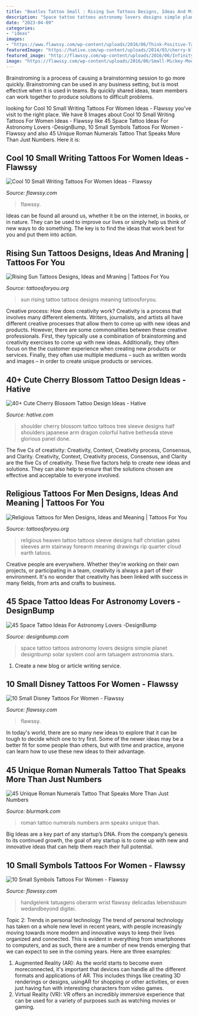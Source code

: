```yaml
---
title: "Beatles Tattoo Small : Rising Sun Tattoos Designs, Ideas And Mraning"
description: "Space tattoo tattoos astronomy lovers designs simple planet designbump solar system cool arm tatuagem astronomia stars"
date: "2023-04-09"
categories:
- "ideas"
images:
- "https://www.flawssy.com/wp-content/uploads/2016/06/Think-Positive-Tattoo.jpg"
featuredImage: "https://hative.com/wp-content/uploads/2014/03/cherry-blossom-tattoos/12-cherry-blossom-on-shoulder.jpg"
featured_image: "http://flawssy.com/wp-content/uploads/2016/06/Infinity-Symbol-Tattoo.jpg"
image: "https://flawssy.com/wp-content/uploads/2016/06/Small-Mickey-Mouse-Tattoo.jpg"
---
```



Brainstroming is a process of causing a brainstorming session to go more quickly. Brainstroming can be used in any business setting, but is most effective when it is used in teams. By quickly shared ideas, team members can work together to produce solutions to difficult problems.

	

		
looking for Cool 10 Small Writing Tattoos For Women Ideas - Flawssy you've visit to the right place. We have 8 Images about Cool 10 Small Writing Tattoos For Women Ideas - Flawssy like 45 Space Tattoo Ideas For Astronomy Lovers -DesignBump, 10 Small Symbols Tattoos For Women - Flawssy and also 45 Unique Roman Numerals Tattoo That Speaks More Than Just Numbers. Here it is:
		
    
## Cool 10 Small Writing Tattoos For Women Ideas - Flawssy

<img loading=lazy src="https://www.flawssy.com/wp-content/uploads/2016/06/Think-Positive-Tattoo.jpg" onerror="this.onerror=null;this.src='https://tse1.mm.bing.net/th?id=OIP.-JCBSScDcib5Pj9yvPhK7gHaJ4&amp;pid=15.1';" alt="Cool 10 Small Writing Tattoos For Women Ideas - Flawssy">

_Source: flawssy.com_

>flawssy. 

	

Ideas can be found all around us, whether it be on the internet, in books, or in nature. They can be used to improve our lives or simply help us think of new ways to do something. The key is to find the ideas that work best for you and put them into action.

    
## Rising Sun Tattoos Designs, Ideas And Mraning | Tattoos For You

<img loading=lazy src="https://www.tattoosforyou.org/wp-content/uploads/2016/03/Rising-Sun-Tattoo-Images.jpg" onerror="this.onerror=null;this.src='https://tse2.mm.bing.net/th?id=OIP.bYaVkymKye83oVvQLFRJkAHaNr&amp;pid=15.1';" alt="Rising Sun Tattoos Designs, Ideas and Mraning | Tattoos For You">

_Source: tattoosforyou.org_

>sun rising tattoo tattoos designs meaning tattoosforyou. 

	

Creative process: How does creativity work?
Creativity is a process that involves many different elements. Writers, journalists, and artists all have different creative processes that allow them to come up with new ideas and products. However, there are some commonalities between these creative professionals. First, they typically use a combination of brainstorming and creativity exercises to come up with new ideas. Additionally, they often focus on the the customer experience when creating new products or services. Finally, they often use multiple mediums – such as written words and images – in order to create unique products or services.

    
## 40+ Cute Cherry Blossom Tattoo Design Ideas - Hative

<img loading=lazy src="https://hative.com/wp-content/uploads/2014/03/cherry-blossom-tattoos/12-cherry-blossom-on-shoulder.jpg" onerror="this.onerror=null;this.src='https://tse4.mm.bing.net/th?id=OIP.ju1fGB7B9OwgdSmPtyLzYQHaJ4&amp;pid=15.1';" alt="40+ Cute Cherry Blossom Tattoo Design Ideas - Hative">

_Source: hative.com_

>shoulder cherry blossom tattoo tattoos tree sleeve designs half shoulders japanese arm dragon colorful hative bethesda steve glorious panel done. 

	

The five Cs of creativity: Creativity, Context, Creativity process, Consensus, and Clarity.
Creativity, Context, Creativity process, Consensus, and Clarity are the five Cs of creativity. These five factors help to create new ideas and solutions. They can also help to ensure that the solutions chosen are effective and acceptable to everyone involved.

    
## Religious Tattoos For Men Designs, Ideas And Meaning | Tattoos For You

<img loading=lazy src="https://www.tattoosforyou.org/wp-content/uploads/2017/06/Religious-Tattoos-for-Men-on-Arm.jpg" onerror="this.onerror=null;this.src='https://tse1.mm.bing.net/th?id=OIP.tk46uu9xHaVdXzJ9RAHk0gHaJ4&amp;pid=15.1';" alt="Religious Tattoos for Men Designs, Ideas and Meaning | Tattoos For You">

_Source: tattoosforyou.org_

>religious heaven tattoo tattoos sleeve designs half christian gates sleeves arm stairway forearm meaning drawings rip quarter cloud earth tatoos. 

	

Creative people are everywhere. Whether they're working on their own projects, or participating in a team, creativity is always a part of their environment. It's no wonder that creativity has been linked with success in many fields, from arts and crafts to business.

    
## 45 Space Tattoo Ideas For Astronomy Lovers -DesignBump

<img loading=lazy src="http://designbump.com/wp-content/uploads/2014/12/space-star-tattoos-13.jpg" onerror="this.onerror=null;this.src='https://tse4.mm.bing.net/th?id=OIP.il5TJf9rjzD8QUTxFJzZ5AHaNJ&amp;pid=15.1';" alt="45 Space Tattoo Ideas For Astronomy Lovers -DesignBump">

_Source: designbump.com_

>space tattoo tattoos astronomy lovers designs simple planet designbump solar system cool arm tatuagem astronomia stars. 

	

1. Create a new blog or article writing service.

    
## 10 Small Disney Tattoos For Women - Flawssy

<img loading=lazy src="https://flawssy.com/wp-content/uploads/2016/06/Small-Mickey-Mouse-Tattoo.jpg" onerror="this.onerror=null;this.src='https://tse1.mm.bing.net/th?id=OIP.fXSIR-4IzVItLnUrEB6JZgHaJ4&amp;pid=15.1';" alt="10 Small Disney Tattoos For Women - Flawssy">

_Source: flawssy.com_

>flawssy. 

	

In today's world, there are so many new ideas to explore that it can be tough to decide which one to try first. Some of the newer ideas may be a better fit for some people than others, but with time and practice, anyone can learn how to use these new ideas to their advantage.

    
## 45 Unique Roman Numerals Tattoo That Speaks More Than Just Numbers

<img loading=lazy src="https://www.blurmark.com/wp-content/uploads/2017/06/Roman-Numerals-Tattoo-On-Arm.jpg" onerror="this.onerror=null;this.src='https://tse1.mm.bing.net/th?id=OIP.8z1dZKMg_jnDpB6mX7Ni_AHaNd&amp;pid=15.1';" alt="45 Unique Roman Numerals Tattoo That Speaks More Than Just Numbers">

_Source: blurmark.com_

>roman tattoo numerals numbers arm speaks unique than. 

	

Big Ideas are a key part of any startup’s DNA. From the company’s genesis to its continued growth, the goal of any startup is to come up with new and innovative ideas that can help them reach their full potential.

    
## 10 Small Symbols Tattoos For Women - Flawssy

<img loading=lazy src="http://flawssy.com/wp-content/uploads/2016/06/Infinity-Symbol-Tattoo.jpg" onerror="this.onerror=null;this.src='https://tse3.mm.bing.net/th?id=OIP.OJdtLeukFUV_6xtDAJre0QHaE8&amp;pid=15.1';" alt="10 Small Symbols Tattoos For Women - Flawssy">

_Source: flawssy.com_

>handgelenk tatuagens oberarm wrist flawssy delicadas lebensbaum wedandbeyond digitei. 

	

Topic 2: Trends in personal technology
The trend of personal technology has taken on a whole new level in recent years, with people increasingly moving towards more modern and innovative ways to keep their lives organized and connected. This is evident in everything from smartphones to computers, and as such, there are a number of new trends emerging that we can expect to see in the coming years. Here are three examples: 
1) Augmented Reality (AR): As the world starts to become even moreconnected, it's important that devices can handle all the different formats and applications of AR. This includes things like creating 3D renderings or designs, usingAR for shopping or other activities, or even just having fun with interesting characters from video games. 
2) Virtual Reality (VR): VR offers an incredibly immersive experience that can be used for a variety of purposes such as watching movies or gaming.

